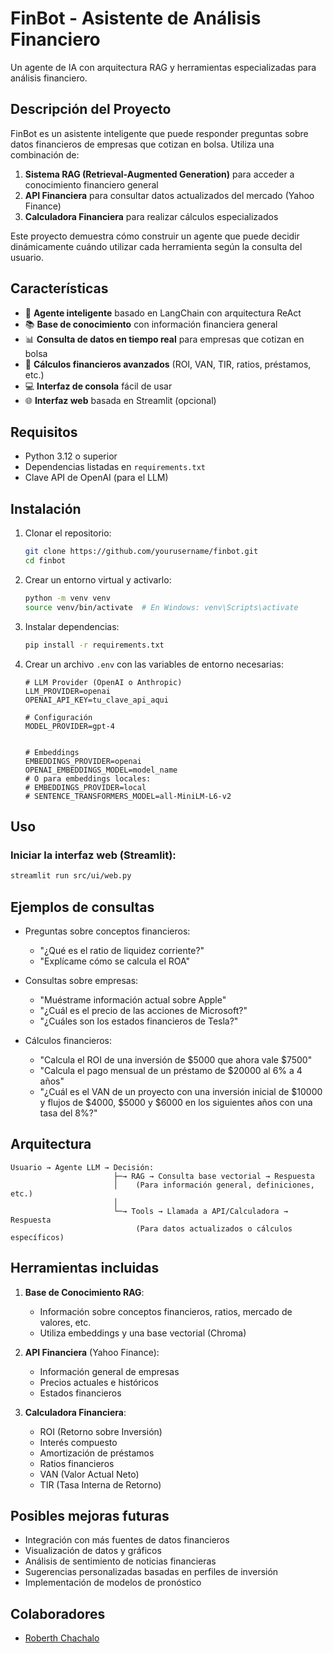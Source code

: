 # FinBot - Asistente de Análisis Financiero

Un agente de IA con arquitectura RAG y herramientas especializadas para análisis financiero.

## Descripción del Proyecto

FinBot es un asistente inteligente que puede responder preguntas sobre datos financieros de empresas que cotizan en bolsa. Utiliza una combinación de:

1. **Sistema RAG (Retrieval-Augmented Generation)** para acceder a conocimiento financiero general
2. **API Financiera** para consultar datos actualizados del mercado (Yahoo Finance)
3. **Calculadora Financiera** para realizar cálculos especializados

Este proyecto demuestra cómo construir un agente que puede decidir dinámicamente cuándo utilizar cada herramienta según la consulta del usuario.

## Características

- 🤖 **Agente inteligente** basado en LangChain con arquitectura ReAct
- 📚 **Base de conocimiento** con información financiera general
- 📊 **Consulta de datos en tiempo real** para empresas que cotizan en bolsa
- 🧮 **Cálculos financieros avanzados** (ROI, VAN, TIR, ratios, préstamos, etc.)
- 💻 **Interfaz de consola** fácil de usar
- 🌐 **Interfaz web** basada en Streamlit (opcional)

## Requisitos

- Python 3.12 o superior
- Dependencias listadas en `requirements.txt`
- Clave API de OpenAI (para el LLM)

## Instalación

1. Clonar el repositorio:
   ```bash
   git clone https://github.com/yourusername/finbot.git
   cd finbot
   ```

2. Crear un entorno virtual y activarlo:
   ```bash
   python -m venv venv
   source venv/bin/activate  # En Windows: venv\Scripts\activate
   ```

3. Instalar dependencias:
   ```bash
   pip install -r requirements.txt
   ```

4. Crear un archivo `.env` con las variables de entorno necesarias:
   ```
   # LLM Provider (OpenAI o Anthropic)
   LLM_PROVIDER=openai
   OPENAI_API_KEY=tu_clave_api_aqui
   
   # Configuración
   MODEL_PROVIDER=gpt-4
   
   
   # Embeddings
   EMBEDDINGS_PROVIDER=openai
   OPENAI_EMBEDDINGS_MODEL=model_name
   # O para embeddings locales:
   # EMBEDDINGS_PROVIDER=local
   # SENTENCE_TRANSFORMERS_MODEL=all-MiniLM-L6-v2

   ```

## Uso

### Iniciar la interfaz web (Streamlit):

```bash
streamlit run src/ui/web.py
```

## Ejemplos de consultas

- Preguntas sobre conceptos financieros:
  - "¿Qué es el ratio de liquidez corriente?"
  - "Explícame cómo se calcula el ROA"

- Consultas sobre empresas:
  - "Muéstrame información actual sobre Apple"
  - "¿Cuál es el precio de las acciones de Microsoft?"
  - "¿Cuáles son los estados financieros de Tesla?"

- Cálculos financieros:
  - "Calcula el ROI de una inversión de $5000 que ahora vale $7500"
  - "Calcula el pago mensual de un préstamo de $20000 al 6% a 4 años"
  - "¿Cuál es el VAN de un proyecto con una inversión inicial de $10000 y flujos de $4000, $5000 y $6000 en los siguientes años con una tasa del 8%?"

## Arquitectura

```
Usuario → Agente LLM → Decisión:
                       ├─→ RAG → Consulta base vectorial → Respuesta
                       │    (Para información general, definiciones, etc.)  
                       │
                       └─→ Tools → Llamada a API/Calculadora → Respuesta
                            (Para datos actualizados o cálculos específicos)
```

## Herramientas incluidas

1. **Base de Conocimiento RAG**:
   - Información sobre conceptos financieros, ratios, mercado de valores, etc.
   - Utiliza embeddings y una base vectorial (Chroma)

2. **API Financiera** (Yahoo Finance):
   - Información general de empresas
   - Precios actuales e históricos
   - Estados financieros

3. **Calculadora Financiera**:
   - ROI (Retorno sobre Inversión)
   - Interés compuesto
   - Amortización de préstamos
   - Ratios financieros
   - VAN (Valor Actual Neto)
   - TIR (Tasa Interna de Retorno)

## Posibles mejoras futuras

- Integración con más fuentes de datos financieros
- Visualización de datos y gráficos
- Análisis de sentimiento de noticias financieras
- Sugerencias personalizadas basadas en perfiles de inversión
- Implementación de modelos de pronóstico

## Colaboradores

- [Roberth Chachalo](https://github.com/betochalo)